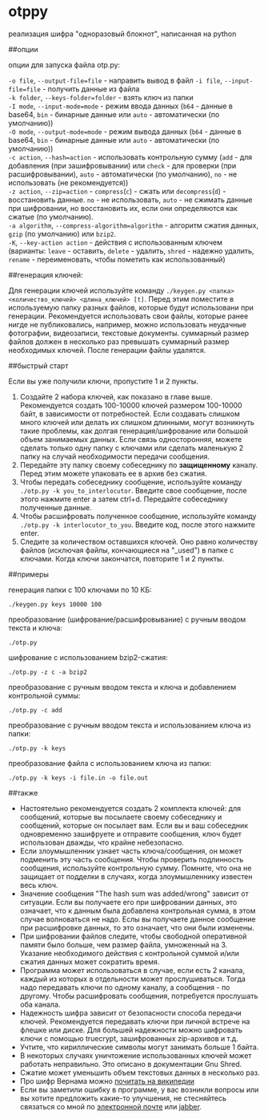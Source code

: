 otppy
=====
реализация шифра "одноразовый блокнот", написанная на python  

##опции

опции для запуска файла otp.py:

`-o file`, `--output-file=file` - направить вывод в файл
`-i file`, `--input-file=file` - получить данные из файла  
`-k folder`, `--keys-folder=folder` - взять ключ из папки  
`-I mode`, `--input-mode=mode` - режим ввода данных (`b64` - данные в base64, `bin` - бинарные данные или `auto` - автоматически (по умолчанию))  
`-O mode`, `--output-mode=mode` - режим вывода данных (`b64` - данные в base64, `bin` - бинарные данные или `auto` - автоматически (по умолчанию))  
`-c action`, `--hash=action` - использовать контрольную сумму (`add` - для добавления (при зашифровывании)  или `check` - для проверки (при расшифровывании), `auto` - автоматически (по умолчанию), `no` - не использовать (не рекомендуется))  
`-z action`, `--zip=action` - `compress`(`c`) - сжать или `decompress`(`d`) - восстановить данные. `no` - не использовать, `auto` - не сжимать данные при шифровании, но восстановить их, если они определяются как сжатые (по умолчанию).  
`-a algorithm`, `--compress-algorithm=algorithm` - алгоритм сжатия данных, `gzip` (по умолчанию) или `bzip2`.  
`-K`, `--key-action action` - действия с использованным ключем (варианты: `leave` - оставить, `delete` - удалить, `shred` - надежно удалить, `rename` - переименовать, чтобы пометить как использованный)  

##генерация ключей:

Для генерации ключей используйте команду `./keygen.py <папка> <количество_ключей> <длина_ключей> [t]`.
Перед этим поместите в используемую папку разных файлов, которые будут использовани при генерации. Рекомендуется использовать свои файлы, которые ранее нигде не публиковались, например, можно использовать неудачные фотографии, видеозаписи, текстовые документы. суммарный размер файлов должен в несколько раз превышать суммарный размер необходимых ключей. После генерации файлы удалятся.

##быстрый старт

Если вы уже получили ключи, пропустите 1 и 2 пункты.

1. Создайте 2 набора ключей, как показано в главе выше. Рекомендуется создать 100-10000 ключей размером 100-10000 байт, в зависимости от потребностей. Если создавать слишком много ключей или делать их слишком длинными, могут возникнуть такие проблемы, как долгая генерация/шифрование или большой объем занимаемых данных. Если связь односторонняя, можете сделать только одну папку с ключами или сделать маленькую 2 папку на случай необходимости передачи сообщения.
2. Передайте эту папку своему собеседнику по **защищенному** каналу. Перед этим можете упаковать ее в архив без сжатия.
3. Чтобы передать собеседнику сообщение, используйте команду `./otp.py -k you_to_interlocutor`. Введите свое сообщение, после этого нажмите enter а затем ctrl+d. Передайте собеседнику полученные данные.
4. Чтобы расшифровать полученное сообщение, используйте команду `./otp.py -k interlocutor_to_you`. Введите код, после этого нажмите enter.
5. Следите за количеством оставшихся ключей. Оно равно количеству файлов (исключая файлы, кончающиеся на "_used") в папке с ключами. Когда ключи закончатся, повторите 1 и 2 пункты.

##примеры

генерация папки с 100 ключами по 10 КБ:

    ./keygen.py keys 10000 100

преобразование (шифрование/расшифровывание) с ручным вводом текста и ключа:

    ./otp.py

шифрование с использованием bzip2-сжатия:

    ./otp.py -z c -a bzip2

преобразование с ручным вводом текста и ключа и добавлением контрольной суммы:

    ./otp.py -c add

преобразование с ручным вводом текста и использованием ключа из папки:

    ./otp.py -k keys

преобразование файла с использованием ключа из папки:

    ./otp.py -k keys -i file.in -o file.out

##также

* Настоятельно рекомендуется создать 2 комплекта ключей: для сообщений, которые вы посылаете своему собеседнику и сообщений, которые он посылает вам. Если вы и ваш собеседник одновременно зашифруете и отправите сообщения, ключ будет использован дважды, что крайне небезопасно.
* Если злоумышленник узнает часть ключа/сообщения, он может подменить эту часть сообщения. Чтобы проверить подлинность сообщения, используйте контрольную сумму. Помните, что она не защищает от подделки в случаях, когда злоумышленнику известен весь ключ.
* Значение сообщения "The hash sum was added/wrong" зависит от ситуации. Если вы получаете его при шифровании данных, это означает, что к данным была добавлена контрольная сумма, в этом случае волноваться не надо. Еслы вы получаете данное сообщение при расшифровке данных, то это означает, что они были изменены.
* При шифровании файлов следите, чтобы свободной оперативной памяти было больше, чем размер файла, умноженный на 3. Указание необходимого действия с контрольной суммой и/или сжатия данных может сократить время.
* Программа может использоваться в случае, если есть 2 канала, каждый из которых в отдельности может прослушиваться. Тогда надо передавать ключи по одному каналу, а сообщения - по другому. Чтобы расшифровать сообщения, потребуется прослушать оба канала.
* Надежность шифра зависит от безопасности способа передачи ключей. Рекомендуется передавать ключи при личной встрече на флешке или диске. Для большей надежности можно шифровать ключи с помощью truecrypt, зашифрованных zip-архивов и т.д.
* Учтите, что кириллические символы могут занимать больше 1 байта.
* В некоторых случаях уничтожение использованных ключей может работать неправильно. Это описано в документации Gnu Shred.
* Сжатие может уменьшить объем текстовых данных в несколько раз.
* Про шифр Вернама можно [почитать на википедии](http://ru.wikipedia.org/wiki/Шифр_Вернама)
* Если вы заметили ошибку в программе, у вас возникли вопросы или вы хотите предложить какие-то улучшения, не стесняйтесь связаться со мной по [электронной почте](mailto:anton-tsyganenko@yandex.ru) или [jabber](xmpp:antontsyganenko@jabber.ru).

